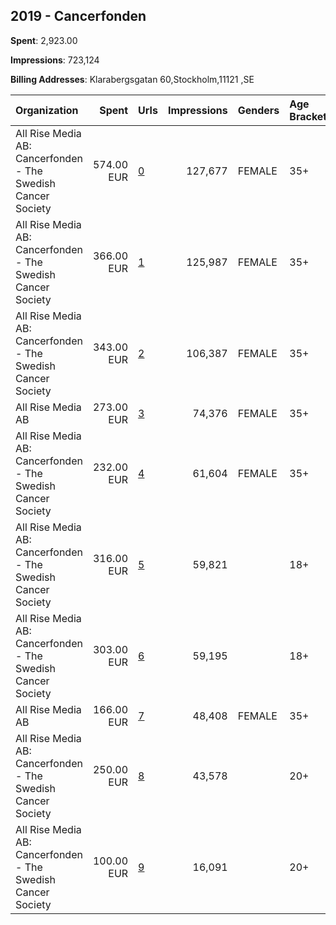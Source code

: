 ## 2019 - Cancerfonden 
**Spent**: 2,923.00

**Impressions**: 723,124

**Billing Addresses**: Klarabergsgatan 60,Stockholm,11121 ,SE

|Organization|Spent|Urls|Impressions|Genders|Age Brackets|Country Codes|
|:---|---:|:---|---:|:---|:---|:---|
|All Rise Media AB: Cancerfonden - The Swedish Cancer Society|574.00 EUR|[0](https://www.snap.com/political-ads/asset/83bd8d59fdf4f700795293b4462eaad741352f379d67948b8c7a107123ad1ce6?mediaType=mp4)|127,677|FEMALE|35+|sweden|
|All Rise Media AB: Cancerfonden - The Swedish Cancer Society|366.00 EUR|[1](https://www.snap.com/political-ads/asset/83bd8d59fdf4f700795293b4462eaad741352f379d67948b8c7a107123ad1ce6?mediaType=mp4)|125,987|FEMALE|35+|sweden|
|All Rise Media AB: Cancerfonden - The Swedish Cancer Society|343.00 EUR|[2](https://www.snap.com/political-ads/asset/83bd8d59fdf4f700795293b4462eaad741352f379d67948b8c7a107123ad1ce6?mediaType=mp4)|106,387|FEMALE|35+|sweden|
|All Rise Media AB|273.00 EUR|[3](https://www.snap.com/political-ads/asset/6a8dc5bf79ac00f2bf488f82a148d58dc640fab5eec9a20a3c1c36a069a88e55?mediaType=mp4)|74,376|FEMALE|35+|sweden|
|All Rise Media AB: Cancerfonden - The Swedish Cancer Society|232.00 EUR|[4](https://www.snap.com/political-ads/asset/83bd8d59fdf4f700795293b4462eaad741352f379d67948b8c7a107123ad1ce6?mediaType=mp4)|61,604|FEMALE|35+|sweden|
|All Rise Media AB: Cancerfonden - The Swedish Cancer Society|316.00 EUR|[5](https://www.snap.com/political-ads/asset/83bd8d59fdf4f700795293b4462eaad741352f379d67948b8c7a107123ad1ce6?mediaType=mp4)|59,821||18+|sweden|
|All Rise Media AB: Cancerfonden - The Swedish Cancer Society|303.00 EUR|[6](https://www.snap.com/political-ads/asset/83bd8d59fdf4f700795293b4462eaad741352f379d67948b8c7a107123ad1ce6?mediaType=mp4)|59,195||18+|sweden|
|All Rise Media AB|166.00 EUR|[7](https://www.snap.com/political-ads/asset/6a8dc5bf79ac00f2bf488f82a148d58dc640fab5eec9a20a3c1c36a069a88e55?mediaType=mp4)|48,408|FEMALE|35+|sweden|
|All Rise Media AB: Cancerfonden - The Swedish Cancer Society|250.00 EUR|[8](https://www.snap.com/political-ads/asset/83bd8d59fdf4f700795293b4462eaad741352f379d67948b8c7a107123ad1ce6?mediaType=mp4)|43,578||20+|sweden|
|All Rise Media AB: Cancerfonden - The Swedish Cancer Society|100.00 EUR|[9](https://www.snap.com/political-ads/asset/83bd8d59fdf4f700795293b4462eaad741352f379d67948b8c7a107123ad1ce6?mediaType=mp4)|16,091||20+|sweden|
